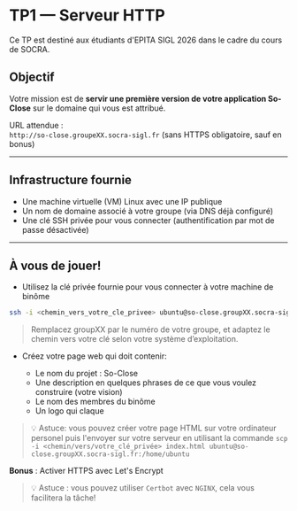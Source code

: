 # TP1 — Serveur HTTP

Ce TP est destiné aux étudiants d'EPITA SIGL 2026 dans le cadre du cours de SOCRA.

## Objectif

Votre mission est de **servir une première version de votre application So-Close** sur le domaine qui vous est attribué.

URL attendue :  
`http://so-close.groupeXX.socra-sigl.fr`
(sans HTTPS obligatoire, sauf en bonus)

---

## Infrastructure fournie

- Une machine virtuelle (VM) Linux avec une IP publique
- Un nom de domaine associé à votre groupe (via DNS déjà configuré)
- Une clé SSH privée pour vous connecter (authentification par mot de passe désactivée)

---

## À vous de jouer!

- Utilisez la clé privée fournie pour vous connecter à votre machine de binôme

```bash
ssh -i <chemin_vers_votre_cle_privee> ubuntu@so-close.groupXX.socra-sigl.fr
```

> Remplacez groupXX par le numéro de votre groupe, et adaptez le chemin vers votre clé selon votre système d’exploitation.

- Créez votre page web qui doit contenir:

  - Le nom du projet : So-Close
  - Une description en quelques phrases de ce que vous voulez construire (votre vision)
  - Le nom des membres du binôme
  - Un logo qui claque

> 💡 Astuce: vous pouvez créer votre page HTML sur votre ordinateur personel puis l'envoyer sur votre serveur
> en utilisant la commande `scp -i <chemin/vers/votre_clé_privée> index.html ubuntu@so-close.groupXX.socra-sigl.fr:/home/ubuntu`

**Bonus** : Activer HTTPS avec Let's Encrypt

> 💡 Astuce : vous pouvez utiliser `Certbot` avec `NGINX`, cela vous facilitera la tâche!
